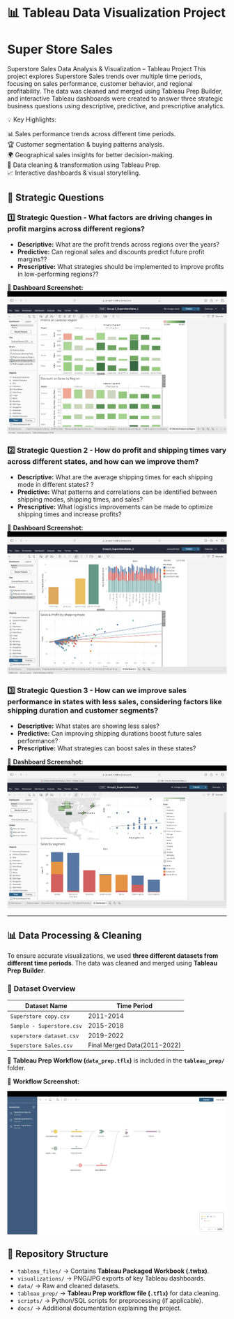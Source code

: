 # 📊 Tableau Data Visualization Project

# Super Store Sales
Superstore Sales Data Analysis & Visualization – Tableau Project
This project explores Superstore Sales trends over multiple time periods, focusing on sales performance, customer behavior, and regional profitability. The data was cleaned and merged using Tableau Prep Builder, and interactive Tableau dashboards were created to answer three strategic business questions using descriptive, predictive, and prescriptive analytics.

💡 Key Highlights:

📊 Sales performance trends across different time periods.  
🏆 Customer segmentation & buying patterns analysis.  
🌍 Geographical sales insights for better decision-making.  
🔄 Data cleaning & transformation using Tableau Prep.  
📈 Interactive dashboards & visual storytelling.  


## 📌 Strategic Questions 
### **1️⃣ Strategic Question - What factors are driving changes in profit margins across different regions?**
   - **Descriptive:** What are the profit trends across regions over the years?
   - **Predictive:** Can regional sales and discounts predict future profit margins??
   - **Prescriptive:** What strategies should be implemented to improve profits in low-performing regions??

🔹 **Dashboard Screenshot:**  
![Dashboard](visualizations/question1_dashboard.png)

### **2️⃣ Strategic Question 2 -	How do profit and shipping times vary across different states, and how can we improve them?**
   - **Descriptive:** What are the average shipping times for each shipping mode in different states? ?
   - **Predictive:** What patterns and correlations can be identified between shipping modes, shipping times, and sales?
   - **Prescriptive:** What logistics improvements can be made to optimize shipping times and increase profits?

🔹 **Dashboard Screenshot:**  
![Dashboard](visualizations/question2_dashboard.png)

### **3️⃣ Strategic Question 3 - 	How can we improve sales performance in states with less sales, considering factors like shipping duration and customer segments?**
   - **Descriptive:** What states are showing less sales? 
   - **Predictive:** Can improving shipping durations boost future sales performance?
   - **Prescriptive:** What strategies can boost sales in these states?

🔹 **Dashboard Screenshot:**  
![Dashboard](visualizations/question3_dashboard.png)

---

## 📊 Data Processing & Cleaning
To ensure accurate visualizations, we used **three different datasets from different time periods**. The data was cleaned and merged using **Tableau Prep Builder**.

### 📂 **Dataset Overview**
| Dataset Name       | Time Period |
|-------------------|------------|
| `Superstore copy.csv`   | 2011-2014   | 
| `Sample - Superstore.csv`   | 2015-2018   |
| `superstore dataset.csv`   | 2019-2022   | 
| `Superstore Sales.csv` | Final Merged Data(2011-2022) | Processed via Tableau Prep |

🔹 **Tableau Prep Workflow (`data_prep.tflx`)** is included in the **`tableau_prep/`** folder.


🔹 **Workflow Screenshot:** 

![Tableau Prep](Tableau_Prep/tableau_prep_workflow.png)



## 📂 Repository Structure
- `tableau_files/` → Contains **Tableau Packaged Workbook (.twbx)**.
- `visualizations/` → PNG/JPG exports of key Tableau dashboards.
- `data/` → Raw and cleaned datasets.
- `tableau_prep/` → **Tableau Prep workflow file (`.tflx`)** for data cleaning.
- `scripts/` → Python/SQL scripts for preprocessing (if applicable).
- `docs/` → Additional documentation explaining the project.
